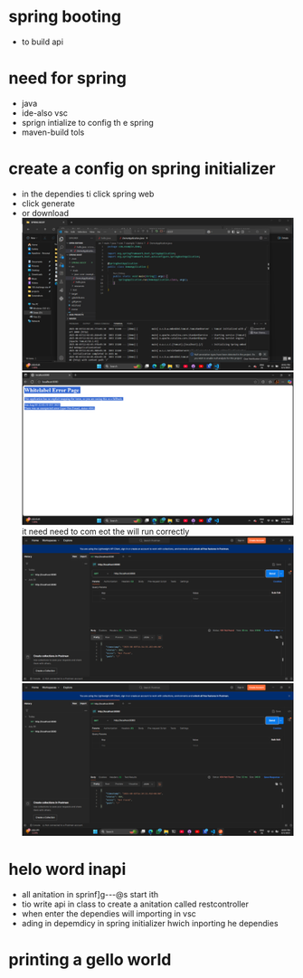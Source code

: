 # spring booting
* to build api
  
# need for spring
* java
* ide-also vsc
* sprign intialize to config th e spring
* maven-build tols

# create a config on spring initializer

* in the dependies ti click spring web
* click generate
* or download
![alt text](image.png)
![alt text](image-1.png)
it need need to com eot the will run correctly
![alt text](image-2.png)![alt text](image-3.png)




# helo word inapi
* all  anitation in sprinf]g---@s start ith 
* tio write api in class to create a anitation called restcontroller
* when enter the dependies will importing in vsc
* ading in depemdicy in spring initializer hwich inporting he dependies

# printing a gello world

